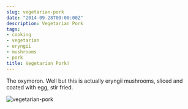 ```yaml
---
slug: vegetarian-pork
date: "2014-09-28T00:00:00Z"
description: Vegetarian Pork
tags:
- cooking
- vegetarian
- eryngii
- mushrooms
- pork
title: Vegetarian Pork!
---
```

The oxymoron. Well but this is actually eryngii mushrooms, sliced and coated with egg, stir fried.

![vegetarian-pork](/images/vegetarian-pork.jpg)
